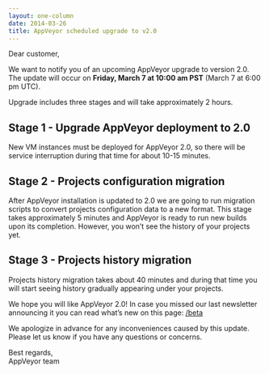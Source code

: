 ```yaml
---
layout: one-column
date: 2014-03-26
title: AppVeyor scheduled upgrade to v2.0
---
```


Dear customer,

We want to notify you of an upcoming AppVeyor upgrade to version 2.0.
The update will occur on **Friday, March 7 at 10:00 am PST** (March 7 at 6:00 pm UTC).

Upgrade includes three stages and will take approximately 2 hours.


## Stage 1 - Upgrade AppVeyor deployment to 2.0

New VM instances must be deployed for AppVeyor 2.0, so there will be service
interruption during that time for about 10-15 minutes.


## Stage 2 - Projects configuration migration

After AppVeyor installation is updated to 2.0 we are going to run migration scripts
to convert projects configuration data to a new format. This stage takes
approximately 5 minutes and AppVeyor is ready to run new builds upon its completion.
However, you won’t see the history of your projects yet.


## Stage 3 - Projects history migration

Projects history migration takes about 40 minutes and during that time you will start
seeing history gradually appearing under your projects.

We hope you will like AppVeyor 2.0! In case you missed our last newsletter announcing
it you can read what’s new on this page: [/beta](/beta)

We apologize in advance for any inconveniences caused by this update.
Please let us know if you have any questions or concerns.

Best regards,<br/>
AppVeyor team
